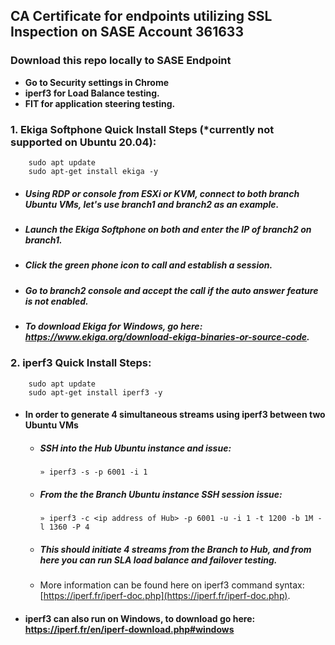 ## CA Certificate for endpoints utilizing SSL Inspection on SASE Account 361633
    
### Download this repo locally to SASE Endpoint
   * **Go to Security settings in Chrome**
   * **iperf3 for Load Balance testing.**
   * **FIT for application steering testing.** 

   ### 1. Ekiga Softphone Quick Install Steps (*currently not supported on Ubuntu 20.04):
        sudo apt update
        sudo apt-get install ekiga -y
   - ##### Using RDP or console from ESXi or KVM, connect to both branch Ubuntu VMs, let's use branch1 and branch2 as an example.  
   - ##### Launch the Ekiga Softphone on both and enter the IP of branch2 on branch1. 
   - ##### Click the green phone icon to call and establish a session.  
   - ##### Go to branch2 console and accept the call if the auto answer feature is not enabled.
   
   - ##### To download Ekiga for Windows, go here: https://www.ekiga.org/download-ekiga-binaries-or-source-code.

   ### 2. iperf3 Quick Install Steps:
        sudo apt update
        sudo apt-get install iperf3 -y
            
   - #### In order to generate 4 simultaneous streams using iperf3 between two Ubuntu VMs
                
      - ##### SSH into the Hub Ubuntu instance and issue:
            » iperf3 -s -p 6001 -i 1
      - ##### From the the Branch Ubuntu instance SSH session issue:
            » iperf3 -c <ip address of Hub> -p 6001 -u -i 1 -t 1200 -b 1M -l 1360 -P 4
      - ##### This should initiate 4 streams from the Branch to Hub, and from here you can run SLA load balance and failover testing.
    
       - More information can be found here on iperf3 command syntax: [https://iperf.fr/iperf-doc.php](https://iperf.fr/iperf-doc.php).
       
   - #### iperf3 can also run on Windows, to download go here: https://iperf.fr/en/iperf-download.php#windows
